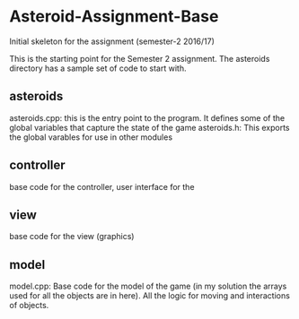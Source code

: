 # Asteroid-Assignment-Base
Initial skeleton for the assignment (semester-2 2016/17)

This is the starting point for the Semester 2 assignment.
The asteroids directory has a sample set of code to start with.

## asteroids
asteroids.cpp:
 this is the entry point to the program.  It defines some of the global variables that capture the state of the game
asteroids.h:
  This exports the global varables for use in other modules
  
## controller
base code for the controller, user interface for the 

## view
base code for the view (graphics)

## model 
model.cpp:
 Base code for the model of the game (in my solution the arrays used for all the objects are in here).
 All the logic for moving and interactions of objects.
 
